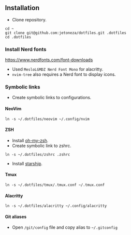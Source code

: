 ## Installation

* Clone repository.

```
cd ~
git clone git@github.com:jetoneza/dotfiles.git .dotfiles
cd .dotfiles
```

### Install Nerd fonts
https://www.nerdfonts.com/font-downloads

* Used `MesloLGMDZ Nerd Font Mono` for alacritty.
* `nvim-tree` also requires a Nerd font to display icons.

### Symbolic links

* Create symbolic links to configurations.

#### NeoVim
```
ln -s ~/.dotfiles/neovim ~/.config/nvim
```

#### ZSH
* Install [oh-my-zsh](https://github.com/robbyrussell/oh-my-zsh).
* Create symbolic link to zshrc.
```
ln -s ~/.dotfiles/zshrc .zshrc
```
* Install [starship](https://starship.rs/).

#### Tmux
```
ln -s ~/.dotfiles/tmux/.tmux.conf ~/.tmux.conf
```

#### Alacritty
```
ln -s ~/.dotfiles/alacritty ~/.config/alacritty
```
#### Git aliases
* Open `/git/config` file and copy alias to `~/.gitconfig`
